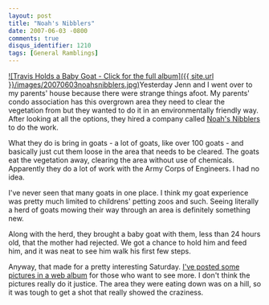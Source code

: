 ```yaml
---
layout: post
title: "Noah's Nibblers"
date: 2007-06-03 -0800
comments: true
disqus_identifier: 1210
tags: [General Ramblings]
---
```

[![Travis Holds a Baby Goat - Click for the full
album]({{ site.url }}/images/20070603noahsnibblers.jpg)](http://picasaweb.google.com/travis.illig/NoahSNibblers)Yesterday
Jenn and I went over to my parents' house because there were strange
things afoot. My parents' condo association has this overgrown area they
need to clear the vegetation from but they wanted to do it in an
environmentally friendly way. After looking at all the options, they
hired a company called [Noah's Nibblers](http://www.noahsnibblers.com)
to do the work.

 What they do is bring in goats - a lot of goats, like over 100 goats -
and basically just cut them loose in the area that needs to be cleared.
The goats eat the vegetation away, clearing the area without use of
chemicals. Apparently they do a lot of work with the Army Corps of
Engineers. I had no idea.

 I've never seen that many goats in one place. I think my goat
experience was pretty much limited to childrens' petting zoos and such.
Seeing literally a herd of goats mowing their way through an area is
definitely something new.

 Along with the herd, they brought a baby goat with them, less than 24
hours old, that the mother had rejected. We got a chance to hold him and
feed him, and it was neat to see him walk his first few steps.

 Anyway, that made for a pretty interesting Saturday. [I've posted some
pictures in a web
album](http://picasaweb.google.com/travis.illig/NoahSNibblers) for those
who want to see more. I don't think the pictures really do it justice.
The area they were eating down was on a hill, so it was tough to get a
shot that really showed the craziness.

